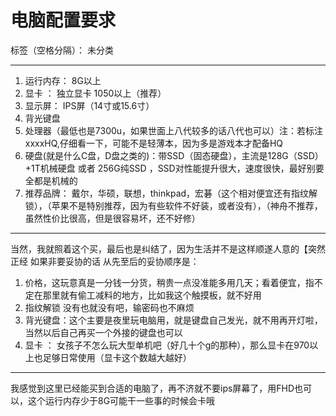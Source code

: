 ﻿# 电脑配置要求

标签（空格分隔）： 未分类

---

1. 运行内存： 8G以上
2. 显卡 ： 独立显卡 1050以上（推荐）
3. 显示屏： IPS屏（14寸或15.6寸）
4. 背光键盘
5. 处理器（最低也是7300u，如果世面上八代较多的话八代也可以）注：若标注xxxxHQ,仔细看一下，可能不是轻薄本，因为多是游戏本才配备HQ
6. 硬盘(就是什么C盘，D盘之类的)：带SSD（固态硬盘），主流是128G（SSD）+1T机械硬盘 或者 256G纯SSD
，SSD对性能提升很大，速度很快，最好别要全都是机械的
7. 推荐品牌： 戴尔，华硕，联想，thinkpad，宏碁（这个相对便宜还有指纹解锁），（苹果不是特别推荐，因为有些软件不好装，或者没有），（神舟不推荐，虽然性价比很高，但是很容易坏，还不好修）
***
当然，我就照着这个买，最后也是纠结了，因为生活并不是这样顺遂人意的【突然正经
如果非要妥协的话
从先至后的妥协顺序是： 

1. 价格，这玩意真是一分钱一分货，稍贵一点没准能多用几天；看着便宜，指不定在那里就有偷工减料的地方，比如我这个触摸板，就不好用
2. 指纹解锁 没有也就没有吧，输密码也不麻烦
3. 背光键盘：这个主要是夜里玩电脑用，就是键盘自己发光，就不用再开灯啦，当然以后自己再买一个外接的键盘也可以
4.  显卡 ： 女孩子不怎么玩大型单机吧（好几十个g的那种），那么显卡在970以上也足够日常使用（显卡这个数越大越好）

---
我感觉到这里已经能买到合适的电脑了，再不济就不要ips屏幕了，用FHD也可以，这个运行内存少于8G可能干一些事的时候会卡哦

